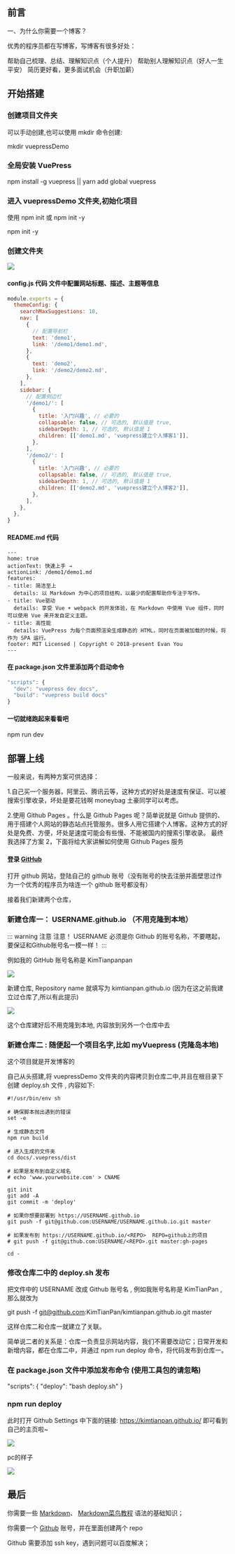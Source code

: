 ## 前言

一、为什么你需要一个博客？

优秀的程序员都在写博客，写博客有很多好处：

帮助自己梳理、总结、理解知识点（个人提升）
帮助别人理解知识点（好人一生平安）
简历更好看，更多面试机会（升职加薪）

## 开始搭建

### 创建项目文件夹

可以手动创建,也可以使用 mkdir 命令创建:

mkdir vuepressDemo

### 全局安装 VuePress

npm install -g vuepress || yarn add global vuepress

### 进入 vuepressDemo 文件夹,初始化项目

使用 npm init 或 npm init -y

npm init -y

### 创建文件夹

![](/项目目录图片.png)

#### config.js 代码 文件中配置网站标题、描述、主题等信息

```javascript
module.exports = {
  themeConfig: {
    searchMaxSuggestions: 10,
    nav: [
      {
        // 配置导航栏
        text: 'demo1',
        link: '/demo1/demo1.md',
      },
      {
        text: 'demo2',
        link: '/demo2/demo2.md',
      },
    ],
    sidebar: {
      // 配置侧边栏
      '/demo1/': [
        {
          title: '入门兴趣', // 必要的
          collapsable: false, // 可选的, 默认值是 true,
          sidebarDepth: 1, // 可选的, 默认值是 1
          children: [['demo1.md', 'vuepress建立个人博客1']],
        },
      ],
      '/demo2/': [
        {
          title: '入门兴趣', // 必要的
          collapsable: false, // 可选的, 默认值是 true,
          sidebarDepth: 1, // 可选的, 默认值是 1
          children: [['demo2.md', 'vuepress建立个人博客2']],
        },
      ],
    },
  },
}
```

#### README.md 代码

```
---
home: true
actionText: 快速上手 →
actionLink: /demo1/demo1.md
features:
- title: 简洁至上
  details: 以 Markdown 为中心的项目结构，以最少的配置帮助你专注于写作。
- title: Vue驱动
  details: 享受 Vue + webpack 的开发体验，在 Markdown 中使用 Vue 组件，同时可以使用 Vue 来开发自定义主题。
- title: 高性能
  details: VuePress 为每个页面预渲染生成静态的 HTML，同时在页面被加载的时候，将作为 SPA 运行。
footer: MIT Licensed | Copyright © 2018-present Evan You
---
```

#### 在 package.json 文件里添加两个启动命令

```JavaScript
"scripts": {
  "dev": "vuepress dev docs",
  "build": "vuepress build docs"
}
```

#### 一切就绪跑起来看看吧

npm run dev




## 部署上线

一般来说，有两种方案可供选择：

1.自己买一个服务器，阿里云、腾讯云等，这种方式的好处是速度有保证、可以被搜索引擎收录，坏处是要花钱啊 moneybag 土豪同学可以考虑。

2.使用 Github Pages 。什么是 Github Pages 呢？简单说就是 Github 提供的、用于搭建个人网站的静态站点托管服务。很多人用它搭建个人博客。这种方式的好处是免费、方便，坏处是速度可能会有些慢、不能被国内的搜索引擎收录。
最终我选择了方案 2，下面将给大家讲解如何使用 Github Pages 服务

#### 登录 <a href="https://github.com/" target='_blank'>GitHub</a>

打开 github 网站，登陆自己的 github 账号（没有账号的快去注册并面壁思过作为一个优秀的程序员为啥连一个 github 账号都没有）

接着我们新建两个仓库，

### 新建仓库一： USERNAME.github.io （不用克隆到本地）

::: warning 注意
注意！
USERNAME 必须是你 Github 的账号名称，不要瞎起，要保证和Github账号名一模一样！
:::

例如我的 GitHub 账号名称是 KimTianpanpan

![](/gitUserName.png)

新建仓库, Repository name 就填写为 kimtianpan.github.io (因为在这之前我建立过仓库了,所以有此提示)

![](/gitHub建立仓库.png)

这个仓库建好后不用克隆到本地, 内容放到另外一个仓库中去

### 新建仓库二 : 随便起一个项目名字,比如 myVuepress (克隆岛本地)

这个项目就是开发博客的

自己从头搭建,将 vuepressDemo 文件夹的内容拷贝到仓库二中,并且在根目录下创建 deploy.sh 文件 , 内容如下:

``` 
#!/usr/bin/env sh

# 确保脚本抛出遇到的错误
set -e

# 生成静态文件
npm run build

# 进入生成的文件夹
cd docs/.vuepress/dist

# 如果是发布到自定义域名
# echo 'www.yourwebsite.com' > CNAME

git init
git add -A
git commit -m 'deploy'

# 如果你想要部署到 https://USERNAME.github.io
git push -f git@github.com:USERNAME/USERNAME.github.io.git master

# 如果发布到 https://USERNAME.github.io/<REPO>  REPO=github上的项目
# git push -f git@github.com:USERNAME/<REPO>.git master:gh-pages

cd -
```

### 修改仓库二中的 deploy.sh 发布

把文件中的 USERNAME 改成 Github 账号名 , 例如我账号名称是  KimTianPan ,那么就改为 

git push -f git@github.com:KimTianPan/kimtianpan.github.io.git master

这样仓库二和仓库一就建立了关联。

简单说二者的关系是：仓库一负责显示网站内容，我们不需要改动它；日常开发和新增内容，都在仓库二中，并通过 npm run deploy 命令，将代码发布到仓库一。

### 在 package.json 文件中添加发布命令 (使用工具包的请忽略)

"scripts": {
  "deploy": "bash deploy.sh"
}

### npm run deploy

此时打开 Github Settings 中下面的链接: https://kimtianpan.github.io/ 即可看到自己的主页啦~

![](/git网址.png)

pc的样子

![](/首页.png)

## 最后
你需要一些 <a href="https://ouweiya.gitbooks.io/markdown/content/" target="_black">Markdown</a>、  <a href="https://www.runoob.com/markdown/md-tutorial.html" target="_black">Markdown菜鸟教程</a> 语法的基础知识；

你需要一个 <a href="https://github.com/" target="_black">Github</a> 账号，并在里面创建两个 repo

Github 需要添加 ssh key，遇到问题可以百度解决；
